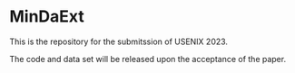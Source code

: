 # MinDaExt

This is the repository for the submitssion of USENIX 2023.

The code and data set will be released upon the acceptance of the paper.
